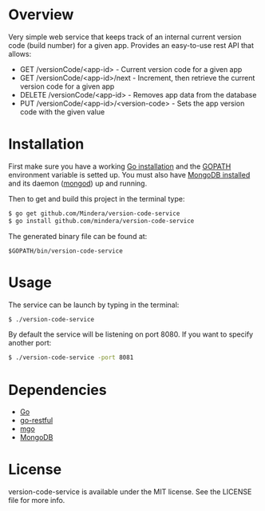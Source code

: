 # Overview
Very simple web service that keeps track of an internal current version code (build number) for a given app. Provides an easy-to-use rest API that allows:
* GET /versionCode/&lt;app-id&gt; - Current version code for a given app
* GET /versionCode/&lt;app-id&gt;/next - Increment, then retrieve the current version code for a given app
* DELETE /versionCode/&lt;app-id&gt; - Removes app data from the database
* PUT /versionCode/&lt;app-id&gt;/&lt;version-code&gt; - Sets the app version code with the given value
 
# Installation

First make sure you have a working [Go installation] and the [GOPATH] environment variable is setted up.
You must also have [MongoDB installed] and its daemon ([mongod]) up and running.

Then to get and build this project in the terminal type:
```sh
$ go get github.com/Mindera/version-code-service
$ go install github.com/mindera/version-code-service
```
The generated binary file can be found at:
```
$GOPATH/bin/version-code-service
```

# Usage

The service can be launch by typing in the terminal:
```sh
$ ./version-code-service
```

By default the service will be listening on port 8080. If you want to specify another port:
```sh
$ ./version-code-service -port 8081
```

# Dependencies
  - [Go]
  - [go-restful]
  - [mgo]
  - [MongoDB]

# License
version-code-service is available under the MIT license. See the LICENSE file for more info.

[Go]:https://golang.org/
[GOPATH]:https://golang.org/doc/code.html#GOPATH
[MongoDB installed]:http://docs.mongodb.org/manual/installation/
[mongod]:http://docs.mongodb.org/manual/reference/program/mongod/
[Go installation]:https://golang.org/doc/install#install
[go-restful]:https://github.com/emicklei/go-restful
[mgo]:https://labix.org/mgo
[MongoDB]:https://www.mongodb.org/
